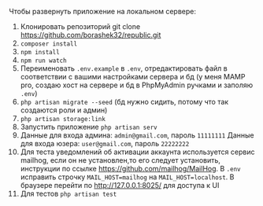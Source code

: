 Чтобы развернуть приложение на локальном сервере:

1. Клонировать репозиторий git clone https://github.com/borashek32/republic.git
2. `composer install`
3. `npm install`
4. `npm run watch`
5. Переименовать `.env.example` в `.env`, отредактировать файл в соответствии с вашими настройками сервера и бд (у меня MAMP pro, создаю хост на сервере и бд в PhpMyAdmin ручками и заполяю `.env`)
6. `php artisan migrate --seed` (бд нужно сидить, потому что так создаются роли и админ)
7. `php artisan storage:link`
8. Запустить приложение `php artisan serv`
9. Данные для входа админа: `admin@gmail.com`, пароль `11111111`
   Данные для входа юзера: `user@gmail.com`, пароль `22222222`
10. Для теста уведомлений об активации аккаунта используется сервис mailhog, если он не установлен,то его следует установить, инструкции по ссылке https://github.com/mailhog/MailHog. В `.env` исправить строчку `MAIL_HOST=mailhog` на `MAIL_HOST=localhost`. В браузере перейти по http://127.0.0.1:8025/ для доступа к UI
11. Для тестов `php artisan test`
